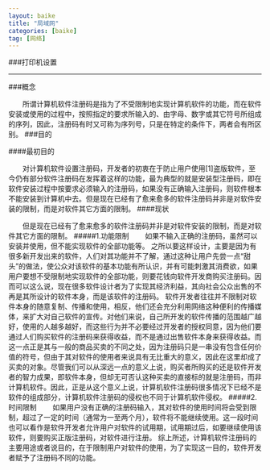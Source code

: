 ```yaml
---
layout: baike
title: "局域网"
categories: [baike]
tag: [网络]
---
```

###打印机设置
<hr>

###概念

&emsp;&emsp;所谓计算机软件注册码是指为了不受限制地实现计算机软件的功能，而在软件安装或使用的过程中，按照指定的要求所输入的、由字母、数字或其它符号所组成的序列，因此，注册码有时又可称为序列号，只是在特定的条件下，两者会有所区别。
###目的

####最初目的

&emsp;&emsp;对计算机软件设置注册码，开发者的初衷在于防止用户使用[1]盗版软件，至今仍有部分软件注册码在发挥着这样的功能，最为典型的就是安装型注册码，即在软件安装过程中按要求必须输入的注册码，如果没有正确输入注册码，则软件根本不能安装到计算机中去。但是现在已经有了愈来愈多的软件注册码并非是对软件安装的限制，而是对软件其它方面的限制。
####现状

&emsp;&emsp;但是现在已经有了愈来愈多的软件注册码并非是对软件安装的限制，而是对软件其它方面的限制。
#####1.功能限制
&emsp;&emsp;如果不输入正确的注册码，虽然可以安装并使用，但不能实现软件的全部功能等。
之所以要这样设计，主要是因为有很多新开发出来的软件，人们对其功能并不了解，通过这种让用户先尝一点“甜头”的做法，使公众对该软件的基本功能有所认识，并有可能刺激其消费欲，如果用户要想不受限制地实现软件的全部功能，则要花钱向软件开发商购买注册码。因而可以这么说，现在很多软件设计者为了实现其经济利益，其向社会公众出售的不再是其所设计的软件本身，而是该软件的注册码。
软件开发者往往并不限制对软件本身的随意复制、传播和使用，相反，他们还会充分利用网络这种便利的传播媒体，来扩大对自己软件的宣传。对他们来说，自己所开发的软件传播的范围越广越好，使用的人越多越好，而这些行为并不必要经过开发者的授权同意，因为他们要通过人们购买软件的注册码来获得收益，而不是通过出售软件本身来获得收益。而这一点正是其与一般的商品买卖的不同之处，因为注册码只是一串没有包含任何价值的符号，但由于其对软件的使用者来说具有无比重大的意义，因此在这里却成了买卖的对象。尽管我们可以从深远一点的意义上说，购买者所购买的还是软件开发者的智力成果，即软件本身，但却无可否认这种买卖的直接标的就是注册码，而非计算机软件。因此，正是从这个意义上说，计算机软件注册码很多情况下已经不是软件的组成部分，计算机软件注册码的侵权也不同于计算机软件侵权。
#####2.时间限制
&emsp;&emsp;如果用户没有正确的注册码输入，其对软件的使用时间将会受到限制，超过了一定的时间（通常为一至两个月），软件将不能继续使用。这一段时间也可以看作是软件开发者允许用户对软件的试用期，试用期过后，如要继续使用该软件，则要购买正版注册码，对软件进行注册。
综上所述，计算机软件注册码的主要用途或者说目的，在于限制用户对软件的使用，为了实现这一目的，软件开发者赋予了注册码不同的功能。